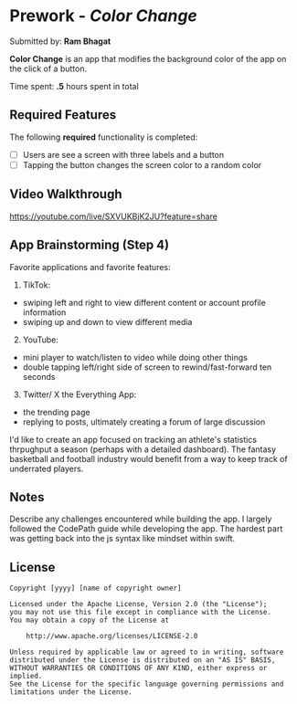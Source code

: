 # Prework - *Color Change*

Submitted by: **Ram Bhagat**

**Color Change** is an app that modifies the background color of the app on the click of a button.

Time spent: **.5** hours spent in total

## Required Features

The following **required** functionality is completed:

- [ ] Users are see a screen with three labels and a button
- [ ] Tapping the button changes the screen color to a random color
 
## Video Walkthrough

https://youtube.com/live/SXVUKBjK2JU?feature=share

## App Brainstorming (Step 4)

Favorite applications and favorite features:
1. TikTok:
- swiping left and right to view different content or account profile information
- swiping up and down to view different media
2. YouTube:
- mini player to watch/listen to video while doing other things
- double tapping left/right side of screen to rewind/fast-forward ten seconds
3. Twitter/ X the Everything App:
- the trending page
- replying to posts, ultimately creating a forum of large discussion  

I'd like to create an app focused on tracking an athlete's statistics thrpughput a season (perhaps with a detailed dashboard). The fantasy basketball and football industry would benefit from a way to keep track of underrated players. 
## Notes

Describe any challenges encountered while building the app.
I largely followed the CodePath guide while developing the app. The hardest part was getting back into the js syntax like mindset within swift.

## License

    Copyright [yyyy] [name of copyright owner]

    Licensed under the Apache License, Version 2.0 (the "License");
    you may not use this file except in compliance with the License.
    You may obtain a copy of the License at

        http://www.apache.org/licenses/LICENSE-2.0

    Unless required by applicable law or agreed to in writing, software
    distributed under the License is distributed on an "AS IS" BASIS,
    WITHOUT WARRANTIES OR CONDITIONS OF ANY KIND, either express or implied.
    See the License for the specific language governing permissions and
    limitations under the License.
